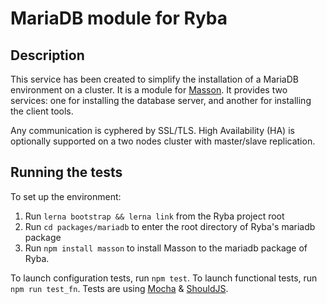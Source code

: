 
# MariaDB module for Ryba

## Description

This service has been created to simplify the installation of a MariaDB environment on a cluster. It is a module for [Masson](https://github.com/adaltas/node-masson). It provides two services: one for installing the database server, and another for installing the client tools.

Any communication is cyphered by SSL/TLS. High Availability (HA) is optionally supported on a two nodes cluster with master/slave replication.

## Running the tests

To set up the environment:
1. Run `lerna bootstrap && lerna link` from the Ryba project root
2. Run `cd packages/mariadb` to enter the root directory of Ryba's mariadb package
3. Run `npm install masson` to install Masson to the mariadb package of Ryba.

To launch configuration tests, run `npm test`.
To launch functional tests, run `npm run test_fn`.
Tests are using [Mocha](https://mochajs.org/) & [ShouldJS](https://shouldjs.github.io/).

